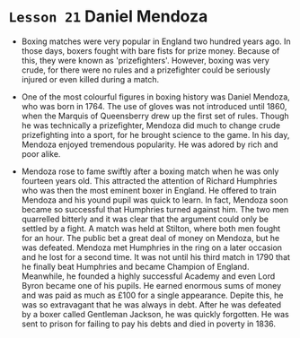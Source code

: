 # `Lesson 21` Daniel Mendoza

* Boxing matches were very popular in England two hundred years ago. In those days, boxers fought with bare fists for prize money. Because of this, they were known as 'prizefighters'. However, boxing was very crude, for there were no rules and a prizefighter could be seriously injured or even killed during a match.

* One of the most colourful figures in boxing history was Daniel Mendoza, who was born in 1764. The use of gloves was not introduced until 1860, when the Marquis of Queensberry drew up the first set of rules. Though he was technically a prizefighter, Mendoza did much to change crude prizefighting into a sport, for he brought science to the game. In his day, Mendoza enjoyed tremendous popularity. He was adored by rich and poor alike.

* Mendoza rose to fame swiftly after a boxing match when he was only fourteen years old. This attracted the attention of Richard Humphries who was then the most eminent boxer in England. He offered to train Mendoza and his yound pupil was quick to learn. In fact, Mendoza soon became so successful that Humphries turned against him. The two men quarrelled bitterly and it was clear that the argument could only be settled by a fight. A match was held at Stilton, where both men fought for an hour. The public bet a great deal of money on Mendoza, but he was defeated. Mendoza met Humphries in the ring on a later occasion and he lost for a second time. It was not until his third match in 1790 that he finally beat Humphries and became Champion of England. Meanwhile, he founded a highly successful Academy and even Lord Byron became one of his pupils. He earned enormous sums of money and was paid as much as £100 for a single appearance. Depite this, he was so extravagant that he was always in debt. After he was defeated by a boxer called Gentleman Jackson, he was quickly forgotten. He was sent to prison for failing to pay his debts and died in poverty in 1836.
